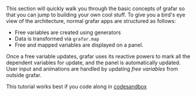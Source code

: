 This section will quickly walk you through the basic concepts of grafar so that you can jump to building your own cool stuff. To give you a bird's eye view of the architecture, normal grafar apps are structured as follows:

- Free variables are created using generators
- Data is transformed via `grafar.map`
- Free and mapped variables are displayed on a panel.

Once a free variable updates, grafar uses its reactive powers to mark all the dependent variables for update, and the panel is automatically updated. User input and animations are handled by updating _free variables_ from outside grafar.

This tutorial works best if you code along in [codesandbox](https://codesandbox.io/s/grafar-template-h1k66)